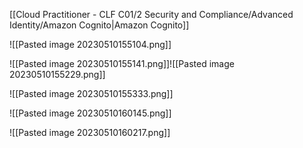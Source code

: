 [[Cloud Practitioner - CLF C01/2 Security and Compliance/Advanced Identity/Amazon Cognito|Amazon Cognito]] 

![[Pasted image 20230510155104.png]]

![[Pasted image 20230510155141.png]]![[Pasted image 20230510155229.png]]

![[Pasted image 20230510155333.png]]

![[Pasted image 20230510160145.png]]

![[Pasted image 20230510160217.png]]

